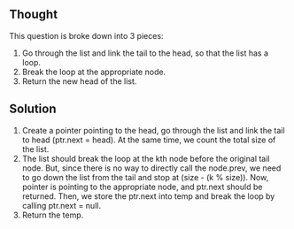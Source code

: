 ## Thought
This question is broke down into 3 pieces:
1. Go through the list and link the tail to the head, so that the list has a loop.
2. Break the loop at the appropriate node.
3. Return the new head of the list.

## Solution
1. Create a pointer pointing to the head, go through the list and link the tail to head (ptr.next = head). At the same time, we count the total size of the list.
2. The list should break the loop at the kth node before the original tail node. But, since there is no way to directly call the node.prev, we need to go down the list from the tail and stop at (size - (k % size)). Now, pointer is pointing to the appropriate node, and ptr.next should be returned. Then, we store the ptr.next into temp and break the loop by calling ptr.next = null.
3. Return the temp.